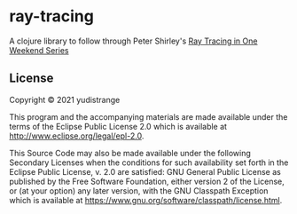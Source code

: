 # ray-tracing

A clojure library to follow through Peter Shirley's [Ray Tracing in One Weekend Series](https://raytracing.github.io/books/RayTracingInOneWeekend.html)

## License

Copyright © 2021 yudistrange

This program and the accompanying materials are made available under the
terms of the Eclipse Public License 2.0 which is available at
http://www.eclipse.org/legal/epl-2.0.

This Source Code may also be made available under the following Secondary
Licenses when the conditions for such availability set forth in the Eclipse
Public License, v. 2.0 are satisfied: GNU General Public License as published by
the Free Software Foundation, either version 2 of the License, or (at your
option) any later version, with the GNU Classpath Exception which is available
at https://www.gnu.org/software/classpath/license.html.
